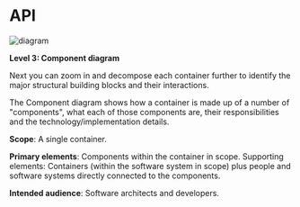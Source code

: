 # API

![diagram](https://www.plantuml.com/plantuml/svg/0/ZLJ1JXin4BqZyG_Jd8AKaajFFG6fMhK5AIAYLpJn3XjBNi_AOmVHgX-3Ua3jjUeNx8ynzcuW2HmQxINZj--zcNdU4uaOOchSuS4RwurB5S4gnbRUJwS1Ruzh6rTfcOI2OH_9nsF3pHIhOD6lNMhJTFRkxToXZrSNvrE7aIHgwNh6JSi-uzj2VdWmq_VHUWfZQN42euNrjIEOOqrmshRE6eoM_KYFlk0QnGJRHY2u93GnLpzoy6G88bSeeCzDyaRVG6Shh4YWGWYa_eMDHGVKG6fW6VXMtSFQ8bZjG3dYyUXesmysoduwE5WpN7H_r-Iov5UEpXPBtoX8zukXAMTxKhjqoqhnP-WDWo8-OCKoUb7HjXpsxlFXfuH1EPzQi_w6GuFTG_SlDyQG97NtmNAnlhYJICsuaQM-EkD0iB2vWg0YqQp-Xr6UA6K2kbErLdmHjAoPgCbBqThgxFgCawymt8snjNbayy-Z8_XnU03wUrhus3YkYoyV0pib3RdhSwxxISufD3RIippSu7SAkYsN8U1tHbiyxF5h4lVuYqMOamZtyzna9P2aqXf8GZ05rlOmxLHhUuDvJKvelvq5rIcWxnumCrzcjui-25lIAha3ssfgejhTxsnEDQIxpubgbTUnGIjvMcKK4r15W_c_a5-XBYe7T4Yx96d9HimhesXUSvut-N8Jyyr-SwwkXYriEsUL2slRFPIu3d5eDlmQt675msIk17VEIhLSWlFkZvghWrvdy0pBV0Coz6UELSQMBy6Gbu7ckTolUQkSx-bBS8_RzBeFto4v8L-Lhz4Z)

**Level 3: Component diagram**

Next you can zoom in and decompose each container further to identify the major structural building blocks and their interactions.

The Component diagram shows how a container is made up of a number of "components", what each of those components are, their responsibilities and the technology/implementation details.

**Scope**: A single container.

**Primary elements**: Components within the container in scope.
Supporting elements: Containers (within the software system in scope) plus people and software systems directly connected to the components.

**Intended audience**: Software architects and developers.